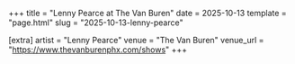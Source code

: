 +++
title = "Lenny Pearce at The Van Buren"
date = 2025-10-13
template = "page.html"
slug = "2025-10-13-lenny-pearce"

[extra]
artist = "Lenny Pearce"
venue = "The Van Buren"
venue_url = "https://www.thevanburenphx.com/shows"
+++
